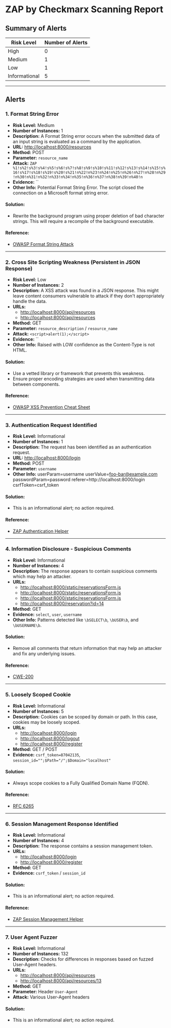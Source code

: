 
# ZAP by Checkmarx Scanning Report

## Summary of Alerts

| **Risk Level**    | **Number of Alerts** |
|-------------------|----------------------|
| High              | 0                    |
| Medium            | 1                    |
| Low               | 1                    |
| Informational     | 5                    |

---

## Alerts

### 1. **Format String Error**
- **Risk Level:** Medium
- **Number of Instances:** 1
- **Description:** A Format String error occurs when the submitted data of an input string is evaluated as a command by the application.
- **URL:** [http://localhost:8000/resources](http://localhost:8000/resources)
- **Method:** POST
- **Parameter:** `resource_name`
- **Attack:** `ZAP %1!s%2!s%3!s%4!s%5!s%6!s%7!s%8!s%9!s%10!s%11!s%12!s%13!s%14!s%15!s%16!s%17!s%18!s%19!s%20!s%21!n%22!n%23!n%24!n%25!n%26!n%27!n%28!n%29!n%30!n%31!n%32!n%33!n%34!n%35!n%36!n%37!n%38!n%39!n%40!n`
- **Evidence:** ``
- **Other Info:** Potential Format String Error. The script closed the connection on a Microsoft format string error.

#### Solution:
- Rewrite the background program using proper deletion of bad character strings. This will require a recompile of the background executable.

#### Reference:
- [OWASP Format String Attack](https://owasp.org/www-community/attacks/Format_string_attack)

---

### 2. **Cross Site Scripting Weakness (Persistent in JSON Response)**
- **Risk Level:** Low
- **Number of Instances:** 2
- **Description:** A XSS attack was found in a JSON response. This might leave content consumers vulnerable to attack if they don't appropriately handle the data.
- **URLs:** 
  - [http://localhost:8000/api/resources](http://localhost:8000/api/resources)
  - [http://localhost:8000/api/resources](http://localhost:8000/api/resources)
- **Method:** GET
- **Parameter:** `resource_description` / `resource_name`
- **Attack:** `<script>alert(1);</script>`
- **Evidence:** ``
- **Other Info:** Raised with LOW confidence as the Content-Type is not HTML.

#### Solution:
- Use a vetted library or framework that prevents this weakness.
- Ensure proper encoding strategies are used when transmitting data between components.

#### Reference:
- [OWASP XSS Prevention Cheat Sheet](https://owasp.org/www-community/attacks/xss/)

---

### 3. **Authentication Request Identified**
- **Risk Level:** Informational
- **Number of Instances:** 1
- **Description:** The request has been identified as an authentication request.
- **URL:** [http://localhost:8000/login](http://localhost:8000/login)
- **Method:** POST
- **Parameter:** `username`
- **Other Info:** userParam=username userValue=foo-bar@example.com passwordParam=password referer=http://localhost:8000/login csrfToken=csrf_token

#### Solution:
- This is an informational alert; no action required.

#### Reference:
- [ZAP Authentication Helper](https://www.zaproxy.org/docs/desktop/addons/authentication-helper/auth-req-id/)

---

### 4. **Information Disclosure - Suspicious Comments**
- **Risk Level:** Informational
- **Number of Instances:** 4
- **Description:** The response appears to contain suspicious comments which may help an attacker.
- **URLs:**
  - [http://localhost:8000/static/reservationsForm.js](http://localhost:8000/static/reservationsForm.js)
  - [http://localhost:8000/static/reservationsForm.js](http://localhost:8000/static/reservationsForm.js)
  - [http://localhost:8000/static/reservationsForm.js](http://localhost:8000/static/reservationsForm.js)
  - [http://localhost:8000/reservation?id=14](http://localhost:8000/reservation?id=14)
- **Method:** GET
- **Evidence:** `select`, `user`, `username`
- **Other Info:** Patterns detected like `\bSELECT\b`, `\bUSER\b`, and `\bUSERNAME\b`.

#### Solution:
- Remove all comments that return information that may help an attacker and fix any underlying issues.

#### Reference:
- [CWE-200](https://cwe.mitre.org/data/definitions/200.html)

---

### 5. **Loosely Scoped Cookie**
- **Risk Level:** Informational
- **Number of Instances:** 5
- **Description:** Cookies can be scoped by domain or path. In this case, cookies may be loosely scoped.
- **URLs:**
  - [http://localhost:8000/login](http://localhost:8000/login)
  - [http://localhost:8000/logout](http://localhost:8000/logout)
  - [http://localhost:8000/register](http://localhost:8000/register)
- **Method:** GET / POST
- **Evidence:** `csrf_token=87042135`, `session_id="";$Path="/";$Domain="localhost"`

#### Solution:
- Always scope cookies to a Fully Qualified Domain Name (FQDN).

#### Reference:
- [RFC 6265](https://tools.ietf.org/html/rfc6265#section-4.1)

---

### 6. **Session Management Response Identified**
- **Risk Level:** Informational
- **Number of Instances:** 4
- **Description:** The response contains a session management token.
- **URLs:**
  - [http://localhost:8000/login](http://localhost:8000/login)
  - [http://localhost:8000/register](http://localhost:8000/register)
- **Method:** GET
- **Evidence:** `csrf_token` / `session_id`

#### Solution:
- This is an informational alert; no action required.

#### Reference:
- [ZAP Session Management Helper](https://www.zaproxy.org/docs/desktop/addons/authentication-helper/session-mgmt-id)

---

### 7. **User Agent Fuzzer**
- **Risk Level:** Informational
- **Number of Instances:** 132
- **Description:** Checks for differences in responses based on fuzzed User-Agent headers.
- **URLs:**
  - [http://localhost:8000/api/resources](http://localhost:8000/api/resources)
  - [http://localhost:8000/api/resources/13](http://localhost:8000/api/resources/13)
- **Method:** GET
- **Parameter:** Header `User-Agent`
- **Attack:** Various User-Agent headers

#### Solution:
- This is an informational alert; no action required.
